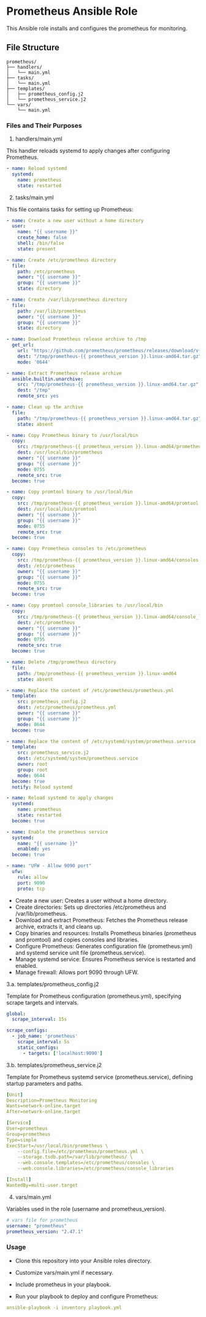 # Prometheus Ansible Role

This Ansible role installs and configures the prometheus for monitoring.

## File Structure
```
prometheus/
├── handlers/
│   └── main.yml
├── tasks/
│   └── main.yml
├── templates/
│   ├── prometheus_config.j2
│   └── prometheus_service.j2
└── vars/
    └── main.yml
```

### Files and Their Purposes

1. handlers/main.yml

This handler reloads systemd to apply changes after configuring Prometheus.

```yaml
- name: Reload systemd
  systemd:
    name: prometheus
    state: restarted
```

2. tasks/main.yml

This file contains tasks for setting up Prometheus:

```yaml
- name: Create a new user without a home directory
  user:
    name: "{{ username }}"
    create_home: false
    shell: /bin/false
    state: present

- name: Create /etc/prometheus directory
  file:
    path: /etc/prometheus
    owner: "{{ username }}"
    group: "{{ username }}"
    state: directory

- name: Create /var/lib/prometheus directory
  file:
    path: /var/lib/prometheus
    owner: "{{ username }}"
    group: "{{ username }}"
    state: directory

- name: Download Prometheus release archive to /tmp
  get_url:
    url: "https://github.com/prometheus/prometheus/releases/download/v{{ prometheus_version }}/prometheus-{{ prometheus_version }}.linux-amd64.tar.gz"
    dest: "/tmp/prometheus-{{ prometheus_version }}.linux-amd64.tar.gz"
    mode: '0644'

- name: Extract Prometheus release archive
  ansible.builtin.unarchive:
    src: "/tmp/prometheus-{{ prometheus_version }}.linux-amd64.tar.gz"
    dest: "/tmp"
    remote_src: yes

- name: Clean up the archive
  file:
    path: "/tmp/prometheus-{{ prometheus_version }}.linux-amd64.tar.gz"
    state: absent

- name: Copy Prometheus binary to /usr/local/bin
  copy:
    src: /tmp/prometheus-{{ prometheus_version }}.linux-amd64/prometheus
    dest: /usr/local/bin/prometheus
    owner: "{{ username }}"
    group: "{{ username }}"
    mode: 0755
    remote_src: true
  become: true

- name: Copy promtool binary to /usr/local/bin
  copy:
    src: /tmp/prometheus-{{ prometheus_version }}.linux-amd64/promtool
    dest: /usr/local/bin/promtool
    owner: "{{ username }}"
    group: "{{ username }}"
    mode: 0755
    remote_src: true
  become: true

- name: Copy Prometheus consoles to /etc/prometheus
  copy:
    src: /tmp/prometheus-{{ prometheus_version }}.linux-amd64/consoles
    dest: /etc/prometheus
    owner: "{{ username }}"
    group: "{{ username }}"
    mode: 0755
    remote_src: true
  become: true

- name: Copy promtool console_libraries to /usr/local/bin
  copy:
    src: /tmp/prometheus-{{ prometheus_version }}.linux-amd64/console_libraries
    dest: /etc/prometheus
    owner: "{{ username }}"
    group: "{{ username }}"
    mode: 0755
    remote_src: true
  become: true

- name: Delete /tmp/prometheus directory
  file:
    path: /tmp/prometheus-{{ prometheus_version }}.linux-amd64
    state: absent

- name: Replace the content of /etc/prometheus/prometheus.yml
  template:
    src: prometheus_config.j2
    dest: /etc/prometheus/prometheus.yml
    owner: "{{ username }}"
    group: "{{ username }}"
    mode: 0644
  become: true

- name: Replace the content of /etc/systemd/system/prometheus.service
  template:
    src: prometheus_service.j2
    dest: /etc/systemd/system/prometheus.service
    owner: root
    group: root
    mode: 0644
  become: true
  notify: Reload systemd

- name: Reload systemd to apply changes
  systemd:
    name: prometheus
    state: restarted
  become: true

- name: Enable the prometheus service
  systemd:
    name: "{{ username }}"
    enabled: yes
  become: true

- name: "UFW - Allow 9090 port"
  ufw:
    rule: allow
    port: 9090
    proto: tcp
```

- Create a new user: Creates a user without a home directory.
- Create directories: Sets up directories /etc/prometheus and /var/lib/prometheus.
- Download and extract Prometheus: Fetches the Prometheus release archive, extracts it, and cleans up.
- Copy binaries and resources: Installs Prometheus binaries (prometheus and promtool) and copies consoles and libraries.
- Configure Prometheus: Generates configuration file (prometheus.yml) and systemd service unit file (prometheus.service).
- Manage systemd service: Ensures Prometheus service is restarted and enabled.
- Manage firewall: Allows port 9090 through UFW.

3.a. templates/prometheus_config.j2

Template for Prometheus configuration (prometheus.yml), specifying scrape targets and intervals.

```yaml
global:
  scrape_interval: 15s

scrape_configs:
  - job_name: 'prometheus'
    scrape_interval: 5s
    static_configs:
      - targets: ['localhost:9090']
```

3.b. templates/prometheus_service.j2

Template for Prometheus systemd service (prometheus.service), defining startup parameters and paths.

```yaml
[Unit]
Description=Prometheus Monitoring
Wants=network-online.target
After=network-online.target

[Service]
User=prometheus
Group=prometheus
Type=simple
ExecStart=/usr/local/bin/prometheus \
    --config.file=/etc/prometheus/prometheus.yml \
    --storage.tsdb.path=/var/lib/prometheus/ \
    --web.console.templates=/etc/prometheus/consoles \
    --web.console.libraries=/etc/prometheus/console_libraries

[Install]
WantedBy=multi-user.target
```

4. vars/main.yml

Variables used in the role (username and prometheus_version).

```yaml
# vars file for prometheus
username: "prometheus"
prometheus_version: "2.47.1"
```

### Usage
- Clone this repository into your Ansible roles directory.

- Customize vars/main.yml if necessary.

- Include prometheus in your playbook.

- Run your playbook to deploy and configure Prometheus:

```yaml
ansible-playbook -i inventory playbook.yml
```
